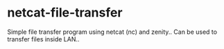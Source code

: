 netcat-file-transfer
====================

Simple file transfer program using netcat (nc) and zenity.. Can be used to transfer files inside LAN.. 